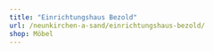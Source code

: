 ```yaml
---
title: "Einrichtungshaus Bezold"
url: /neunkirchen-a-sand/einrichtungshaus-bezold/
shop: Möbel
---
```

